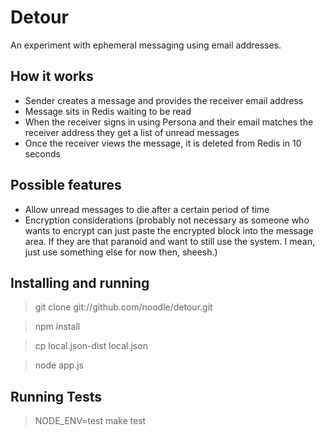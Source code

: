# Detour

An experiment with ephemeral messaging using email addresses.

## How it works

* Sender creates a message and provides the receiver email address
* Message sits in Redis waiting to be read
* When the receiver signs in using Persona and their email matches the receiver address they get a list of unread messages
* Once the receiver views the message, it is deleted from Redis in 10 seconds

## Possible features

* Allow unread messages to die after a certain period of time
* Encryption considerations (probably not necessary as someone who wants to encrypt can just paste the encrypted block into the message area. If they are that paranoid and want to still use the system. I mean, just use something else for now then, sheesh.)

## Installing and running

> git clone git://github.com/noodle/detour.git

> npm install

> cp local.json-dist local.json

> node app.js

## Running Tests

> NODE_ENV=test make test
